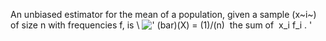 An unbiased estimator for the mean of a population, given a sample
(x~i~) of size n with frequencies f, is \\
![' (bar)(X) = (1)/(n)  the sum of  x\_i f\_i . '](../dictionary/equation_images/1808.1..png)
